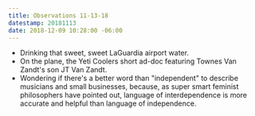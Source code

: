 ```yaml
---
title: Observations 11-13-18
datestamp: 20181113
date: 2018-12-09 10:28:00 -06:00
---
```


- Drinking that sweet, sweet LaGuardia airport water.
- On the plane, the Yeti Coolers short ad-doc featuring Townes Van Zandt's son JT Van Zandt.
- Wondering if there's a better word than "independent" to describe musicians and small businesses, because, as super smart feminist philosophers have pointed out, language of interdependence is more accurate and helpful than language of independence.
